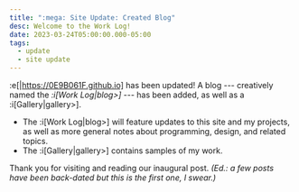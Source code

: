 ```yaml
---
title: ":mega: Site Update: Created Blog"
desc: Welcome to the Work Log!
date: 2023-03-24T05:00:00.000-05:00
tags:
  - update
  - site update
---
```


:e[|https://0E9B061F.github.io] has been updated! A blog ---
creatively named the *:i[Work Log|blog>]* --- has been added, as well as a
:i[Gallery|gallery>].

* The :i[Work Log|blog>] will feature updates to this site and my projects, as
  well as more general notes about programming, design, and related topics.
* The :i[Gallery|gallery>] contains samples of my work.

Thank you for visiting and reading our inaugural post. *(Ed.: a few posts have
been back-dated but this is the first one, I swear.)*
